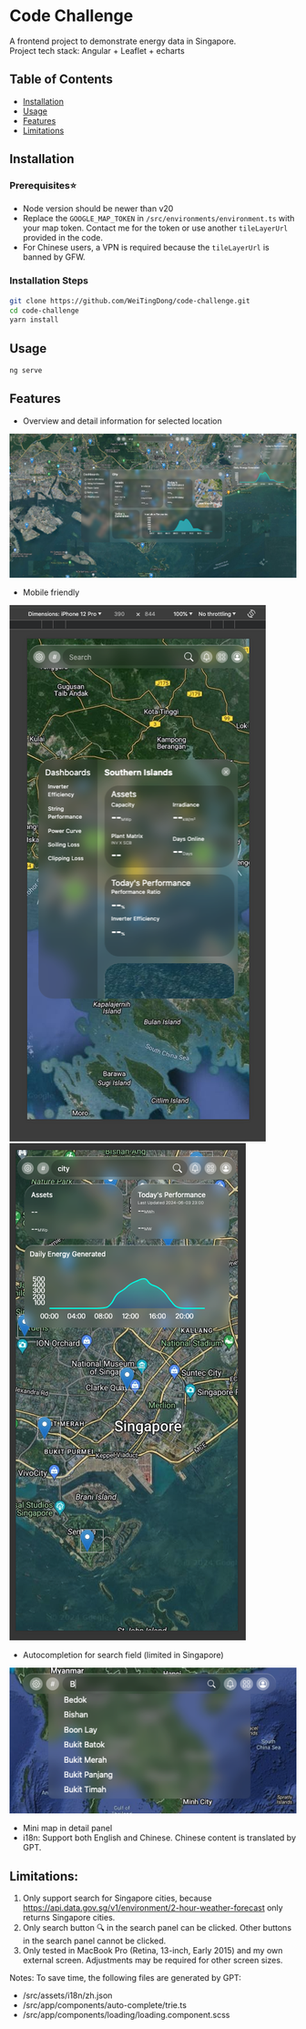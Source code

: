 # Code Challenge

A frontend project to demonstrate energy data in Singapore.  
Project tech stack: Angular + Leaflet + echarts 

## Table of Contents

- [Installation](#installation)
- [Usage](#usage)
- [Features](#features)
- [Limitations](#limitations)

## Installation

### Prerequisites⭐️
 - Node version should be newer than v20
 - Replace the `GOOGLE_MAP_TOKEN` in `/src/environments/environment.ts` with your map token. Contact me for the token or use another `tileLayerUrl` provided in the code.
 - For Chinese users, a VPN is required because the `tileLayerUrl` is banned by GFW.


### Installation Steps

```bash
git clone https://github.com/WeiTingDong/code-challenge.git
cd code-challenge
yarn install
```

## Usage

```bash
ng serve
```

## Features

- Overview and detail information for selected location

<img src="/.github/imgs/overview.png" alt="overview" />

- Mobile friendly

<img src="/.github/imgs/mobile-1.png" alt="mobile view 1" />
<img src="/.github/imgs/mobile-2.png" alt="mobile view 2" />

- Autocompletion for search field (limited in Singapore)

<img src="/.github/imgs/search.png" alt="autocomplete for search" />

- Mini map in detail panel
- i18n: Support both English and Chinese. Chinese content is translated by GPT.

## Limitations:
1. Only support search for Singapore cities, because https://api.data.gov.sg/v1/environment/2-hour-weather-forecast only returns Singapore cities.
2. Only search button 🔍 in the search panel can be clicked. Other buttons in the search panel cannot be clicked.
3. Only tested in MacBook Pro (Retina, 13-inch, Early 2015) and my own external screen. Adjustments may be required for other screen sizes.

Notes:
To save time, the following files are generated by GPT:
 - /src/assets/i18n/zh.json
 - /src/app/components/auto-complete/trie.ts
 - /src/app/components/loading/loading.component.scss
